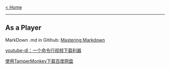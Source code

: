 
[< Home](https://amanlikeair.github.io/Charles_SHI_Blog/) 

---------------

## As a Player


MarkDown .md in Gitihub: <a href="https://guides.github.com/features/mastering-markdown/" target="_blank">Mastering Markdown</a>

[youtube-dl：一个命令行视频下载利器](https://amanlikeair.github.io/Charles_SHI_Blog/Posts/youtube-dl%EF%BC%9A%E4%B8%80%E4%B8%AA%E5%91%BD%E4%BB%A4%E8%A1%8C%E8%A7%86%E9%A2%91%E4%B8%8B%E8%BD%BD%E5%88%A9%E5%99%A8.html)


[使用TamperMonkey下载百度网盘](https://amanlikeair.github.io/Charles_SHI_Blog/Posts/TamperMonkey%E4%B8%8B%E8%BD%BD%E7%99%BE%E5%BA%A6%E7%BD%91%E7%9B%98.html)
